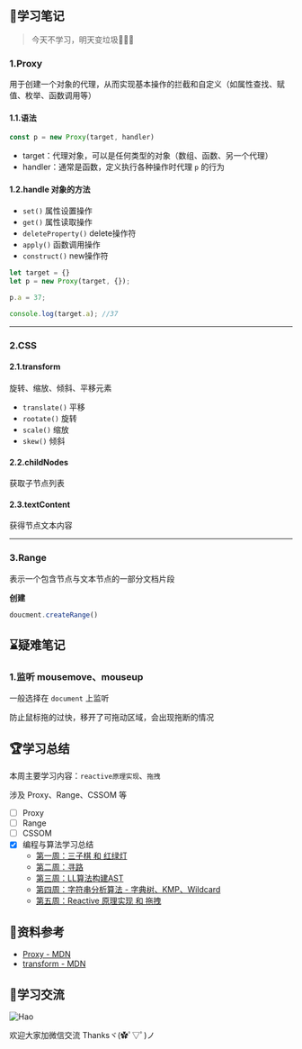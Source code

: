 ## :pushpin:学习笔记

>今天不学习，明天变垃圾:ghost::ghost::ghost:

### 1.Proxy

用于创建一个对象的代理，从而实现基本操作的拦截和自定义（如属性查找、赋值、枚举、函数调用等）  

#### 1.1.语法

```javascript
const p = new Proxy(target, handler)
```

- target：代理对象，可以是任何类型的对象（数组、函数、另一个代理）
- handler：通常是函数，定义执行各种操作时代理 `p` 的行为

#### 1.2.handle 对象的方法

- `set()` 属性设置操作
- `get()` 属性读取操作
- `deleteProperty()` delete操作符
- `apply()` 函数调用操作
- `construct()` new操作符

```javascript
let target = {}
let p = new Proxy(target, {});

p.a = 37;

console.log(target.a); //37
```

***

### 2.CSS

#### 2.1.transform

旋转、缩放、倾斜、平移元素  

- `translate()` 平移
- `rootate()` 旋转
- `scale()` 缩放
- `skew()` 倾斜

#### 2.2.childNodes

获取子节点列表

#### 2.3.textContent

获得节点文本内容

***   

### 3.Range

表示一个包含节点与文本节点的一部分文档片段

**创建**
```javascript
doucment.createRange()
```


## :hourglass:疑难笔记

### 1.监听 mousemove、mouseup

一般选择在 `document` 上监听  

防止鼠标拖的过快，移开了可拖动区域，会出现拖断的情况


  
## :trophy:学习总结

本周主要学习内容：`reactive原理实现`、`拖拽`  

涉及 Proxy、Range、CSSOM 等  

- [ ] Proxy
- [ ] Range
- [ ] CSSOM
- [x] 编程与算法学习总结
  - [第一周：三子棋 和 红绿灯](https://github.com/HaoTime/Frontend-07-Template/tree/main/Week01)
  - [第二周：寻路](https://github.com/HaoTime/Frontend-07-Template/tree/main/Week02)
  - [第三周：LL算法构建AST](https://github.com/HaoTime/Frontend-07-Template/tree/main/Week03)
  - [第四周：字符串分析算法 - 字典树、KMP、Wildcard](https://github.com/HaoTime/Frontend-07-Template/tree/main/Week03)
  - [第五周：Reactive 原理实现 和 拖拽](https://github.com/HaoTime/Frontend-07-Template/tree/main/Week03)
  
  
## :sunflower:资料参考

- <a href="https://developer.mozilla.org/zh-CN/docs/Web/JavaScript/Reference/Global_Objects/Proxy">Proxy - MDN</a>
- <a href="https://developer.mozilla.org/zh-CN/docs/Web/CSS/transform">transform - MDN</a>
    
  
## :gift_heart:学习交流

![Hao](https://haoer.oss-cn-hangzhou.aliyuncs.com/hao.jpg)

欢迎大家加微信交流 Thanksヾ(✿ﾟ▽ﾟ)ノ
  
  